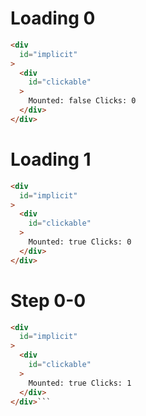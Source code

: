 # Loading 0
```html
<div
  id="implicit"
>
  <div
    id="clickable"
  >
    Mounted: false Clicks: 0
  </div>
</div>
```

# Loading 1
```html
<div
  id="implicit"
>
  <div
    id="clickable"
  >
    Mounted: true Clicks: 0
  </div>
</div>
```

# Step 0-0
```html
<div
  id="implicit"
>
  <div
    id="clickable"
  >
    Mounted: true Clicks: 1
  </div>
</div>```

